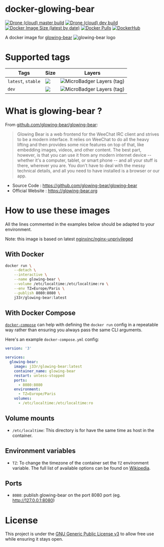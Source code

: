 # docker-glowing-bear

[![Drone (cloud) master build](https://img.shields.io/drone/build/jee-r/docker-glowing-bear/master?label=master%20build&style=flat-square)](https://cloud.drone.io/jee-r/docker-glowing-bear)
[![Drone (cloud) dev build](https://img.shields.io/drone/build/jee-r/docker-glowing-bear/dev?label=dev%20build&style=flat-square)](https://cloud.drone.io/jee-r/docker-glowing-bear)
[![Docker Image Size (latest by date)](https://img.shields.io/docker/image-size/j33r/glowing-bear?style=flat-square)](https://microbadger.com/images/j33r/glowing-bear)
[![Docker Pulls](https://img.shields.io/docker/pulls/j33r/glowing-bear?style=flat-square)](https://hub.docker.com/r/j33r/glowing-bear)
[![DockerHub](https://img.shields.io/badge/Dockerhub-j33r/glowing-bear-%232496ED?logo=docker&style=flat-square)](https://hub.docker.com/r/j33r/glowing-bear)

A docker image for [glowing-bear](https://github.com/glowing-bear/glowing-bear) ![glowing-bear logo](https://raw.githubusercontent.com/glowing-bear/glowing-bear/master/src/assets/img/favicon.png)

# Supported tags

| Tags | Size | Layers |
|-|-|-|
| `latest`, `stable` | ![](https://img.shields.io/docker/image-size/j33r/glowing-bear/latest?style=flat-square) | ![MicroBadger Layers (tag)](https://img.shields.io/microbadger/layers/j33r/glowing-bear/latest?style=flat-square) |
| `dev` | ![](https://img.shields.io/docker/image-size/j33r/glowing-bear/dev?style=flat-square) | ![MicroBadger Layers (tag)](https://img.shields.io/microbadger/layers/j33r/glowing-bear/dev?style=flat-square) |

# What is glowing-bear ?

From [github.com/glowing-bear/glowing-bear](https://github.com/glowing-bear/glowing-bear):

> Glowing Bear is a web frontend for the WeeChat IRC client and strives to be a modern interface. It relies on WeeChat to do all the heavy lifting and then provides some nice features on top of that, like embedding images, videos, and other content. The best part, however, is that you can use it from any modern internet device -- whether it's a computer, tablet, or smart phone -- and all your stuff is there, wherever you are. You don't have to deal with the messy technical details, and all you need to have installed is a browser or our app.

- Source Code : https://github.com/glowing-bear/glowing-bear
- Official Website : https://glowing-bear.org

# How to use these images

All the lines commented in the examples below should be adapted to your environment. 

Note: this image is based on latest [nginxinc/nginx-unprivileged](https://github.com/nginxinc/docker-nginx-unprivileged) 

## With Docker

```bash
docker run \
    --detach \
    --interactive \
    --name glowing-bear \
    --volume /etc/localtime:/etc/localtime:ro \
    --env TZ=Europe/Paris \
    --publish 8080:8080 \
    j33r/glowing-bear:latest
```

## With Docker Compose

[`docker-compose`](https://docs.docker.com/compose/) can help with defining the `docker run` config in a repeatable way rather than ensuring you always pass the same CLI arguments.

Here's an example `docker-compose.yml` config:

```yaml
version: '3'

services:
  glowing-bear:
    image: j33r/glowing-bear:latest
    container_name: glowing-bear
    restart: unless-stopped
    ports:
      - 8080:8080
    environment:
      - TZ=Europe/Paris
    volumes:
      - /etc/localtime:/etc/localtime:ro
```

## Volume mounts

- `/etc/localtime`: This directory is for have the same time as host in the container.

## Environment variables

- `TZ`: To change the timezone of the container set the `TZ` environment variable. The full list of available options can be found on [Wikipedia](https://en.wikipedia.org/wiki/List_of_tz_database_time_zones).

## Ports

- `8080`: publish glowing-bear on the port 8080 port (eg. http://127.0.0.1:8080)

# License

This project is under the [GNU Generic Public License v3](/LICENSE) to allow free use while ensuring it stays open.
